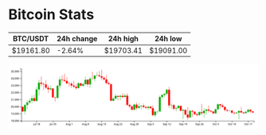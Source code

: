 # Bitcoin Stats

BTC/USDT|24h change|24h high|24h low|
|---|---|---|---|
|$19161.80|-2.64%|$19703.41|$19091.00|

<img src="./chart.svg">

